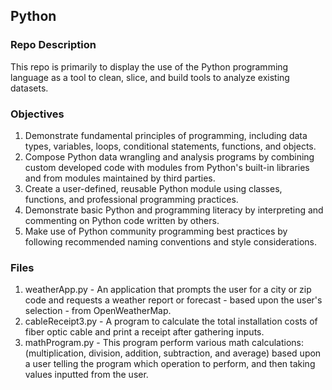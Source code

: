 ## Python

### Repo Description

This repo is primarily to display the use of the Python programming language as a tool to clean, slice, and build tools to analyze existing datasets.

### Objectives

1. Demonstrate fundamental principles of programming, including data types, variables, loops, conditional statements, functions, and objects.
2. Compose Python data wrangling and analysis programs by combining custom developed code with modules from Python's built-in libraries and from modules maintained by third parties.
3. Create a user-defined, reusable Python module using classes, functions, and professional programming practices.
4. Demonstrate basic Python and programming literacy by interpreting and commenting on Python code written by others.
5. Make use of Python community programming best practices by following recommended naming conventions and style considerations.

### Files

1. weatherApp.py - An application that prompts the user for a city or zip code and requests a weather report or forecast - based upon the user's selection - from OpenWeatherMap.
2. cableReceipt3.py - A program to calculate the total installation costs of fiber optic cable and print a receipt after gathering inputs.
3. mathProgram.py - This program perform various math calculations: (multiplication, division, addition, subtraction, and average) based upon a user telling the program which operation to perform, and then taking values inputted from the user.
